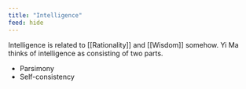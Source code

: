```yaml
---
title: "Intelligence"
feed: hide
---
```


Intelligence is related to [[Rationality]] and [[Wisdom]] somehow. Yi Ma thinks of intelligence as consisting of two parts.

* Parsimony
* Self-consistency